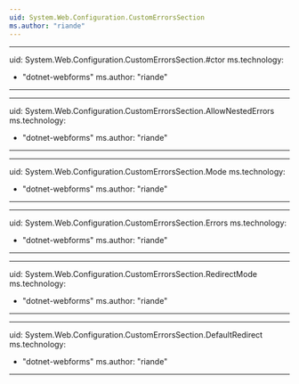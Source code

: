 ```yaml
---
uid: System.Web.Configuration.CustomErrorsSection
ms.author: "riande"
---
```


---
uid: System.Web.Configuration.CustomErrorsSection.#ctor
ms.technology: 
  - "dotnet-webforms"
ms.author: "riande"
---

---
uid: System.Web.Configuration.CustomErrorsSection.AllowNestedErrors
ms.technology: 
  - "dotnet-webforms"
ms.author: "riande"
---

---
uid: System.Web.Configuration.CustomErrorsSection.Mode
ms.technology: 
  - "dotnet-webforms"
ms.author: "riande"
---

---
uid: System.Web.Configuration.CustomErrorsSection.Errors
ms.technology: 
  - "dotnet-webforms"
ms.author: "riande"
---

---
uid: System.Web.Configuration.CustomErrorsSection.RedirectMode
ms.technology: 
  - "dotnet-webforms"
ms.author: "riande"
---

---
uid: System.Web.Configuration.CustomErrorsSection.DefaultRedirect
ms.technology: 
  - "dotnet-webforms"
ms.author: "riande"
---
